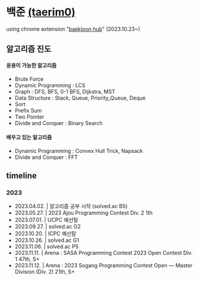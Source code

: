 # 백준 [(taerim0)](https://solved.ac/profile/taerim0)

using chrome extension "[baekjoon hub](https://github.com/BaekjoonHub/BaekjoonHub)" (2023.10.23~)

## 알고리즘 진도

#### 응용이 가능한 알고리즘

- Brute Force
- Dynamic Programming : LCS
- Graph : DFS, BFS, 0-1 BFS, Dijkstra, MST
- Data Structure : Stack, Queue, Priority_Queue, Deque
- Sort
- Prefix Sum
- Two Pointer
- Divide and Conquer : Binary Search

#### 배우고 있는 알고리즘

 - Dynamic Programming : Convex Hull Trick, Napsack
 - Divide and Conquer : FFT

## timeline
### 2023
- 2023.04.02. | 알고리즘 공부 시작 (solved.ac B5)
- 2023.05.27. | 2023 Ajou Programming Contest Div. 2 1th
- 2023.07.01. | UCPC 예선탈
- 2023.09.27. | solved.ac G2
- 2023.10.20. | ICPC 예선탈
- 2023.10.26. | solved.ac G1
- 2023.11.06. | solved.ac P5
- 2023.11.11. | Arena : SASA Programming Contest 2023 Open Contest Div. 1 47th, S+
- 2023.11.12. | Arena : 2023 Sogang Programming Contest Open — Master Division (Div. 2) 21th, S+
